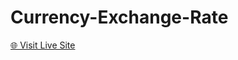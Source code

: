 ﻿# Currency-Exchange-Rate

<a href="https://mango-moss-06edb3d10.6.azurestaticapps.net" target="_blank">🌐 Visit Live Site</a>
